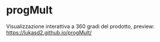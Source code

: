# progMult
Visualizzazione interattiva a 360 gradi del prodotto, preview: https://lukasd2.github.io/progMult/
